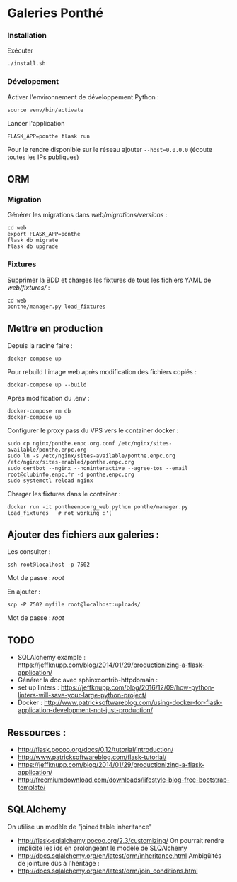 # Galeries Ponthé

### Installation

Exécuter
```
./install.sh
```

### Dévelopement

Activer l'environnement de développement Python :
```
source venv/bin/activate
```

Lancer l'application
```
FLASK_APP=ponthe flask run
```
Pour le rendre disponible sur le réseau ajouter `--host=0.0.0.0` (écoute toutes les IPs publiques)

## ORM

### Migration
Générer les migrations dans *web/migrations/versions* :
```
cd web
export FLASK_APP=ponthe
flask db migrate
flask db upgrade
```

### Fixtures
Supprimer la BDD et charges les fixtures de tous les fichiers YAML de *web/fixtures/* :
```
cd web
ponthe/manager.py load_fixtures
```

## Mettre en production

Depuis la racine faire :
```
docker-compose up
```

Pour rebuild l'image web après modification des fichiers copiés :
```
docker-compose up --build
```

Après modification du .env :
```
docker-compose rm db
docker-compose up
```

Configurer le proxy pass du VPS vers le container docker :
```
sudo cp nginx/ponthe.enpc.org.conf /etc/nginx/sites-available/ponthe.enpc.org
sudo ln -s /etc/nginx/sites-available/ponthe.enpc.org /etc/nginx/sites-enabled/ponthe.enpc.org
sudo certbot --nginx --noninteractive --agree-tos --email root@clubinfo.enpc.fr -d ponthe.enpc.org
sudo systemctl reload nginx
```

Charger les fixtures dans le container :
```
docker run -it pontheenpcorg_web python ponthe/manager.py load_fixtures   # not working :'(
```

## Ajouter des fichiers aux galeries :

Les consulter :
```
ssh root@localhost -p 7502
```
Mot de passe : *root*

En ajouter :
```
scp -P 7502 myfile root@localhost:uploads/
```
Mot de passe : *root*

## TODO

* SQLAlchemy example : https://jeffknupp.com/blog/2014/01/29/productionizing-a-flask-application/
* Générer la doc avec sphinxcontrib-httpdomain :
* set up linters : https://jeffknupp.com/blog/2016/12/09/how-python-linters-will-save-your-large-python-project/
* Docker : http://www.patricksoftwareblog.com/using-docker-for-flask-application-development-not-just-production/

## Ressources :

* http://flask.pocoo.org/docs/0.12/tutorial/introduction/
* http://www.patricksoftwareblog.com/flask-tutorial/
* https://jeffknupp.com/blog/2014/01/29/productionizing-a-flask-application/
* http://freemiumdownload.com/downloads/lifestyle-blog-free-bootstrap-template/

## SQLAlchemy
On utilise un modèle de "joined table inheritance"
* http://flask-sqlalchemy.pocoo.org/2.3/customizing/
On pourrait rendre implicite les ids en prolongeant le modèle de SLQAlchemy
* http://docs.sqlalchemy.org/en/latest/orm/inheritance.html
Ambigüités de jointure dûs à l'héritage :
* http://docs.sqlalchemy.org/en/latest/orm/join_conditions.html
